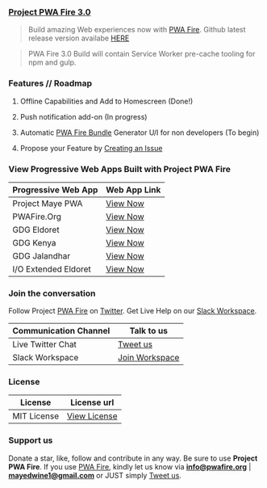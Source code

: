 ### [Project PWA Fire 3.0](https://pwafire.org)

>Build amazing Web experiences now with [PWA Fire](https://pwafire.org/developer/pwa/started/). Github latest release version availabe [HERE](https://github.com/mayeedwin/pwafire/releases)

>PWA Fire 3.0 Build will contain Service Worker pre-cache tooling for npm and gulp.

### Features // Roadmap
1. Offline Capabilities and Add to Homescreen (Done!) 

2. Push notification add-on (In progress)

3. Automatic [PWA Fire Bundle](https://github.com/mayeedwin/pwafire/releases) Generator U/I for non developers (To begin)

4. Propose your Feature by [Creating an Issue](https://github.com/mayeedwin/pwafire/issues/new)

### View Progressive Web Apps Built with Project PWA Fire

| Progressive Web App | Web App Link |
| --- | --- |
| Project Maye PWA | [View Now](https://maye.gdgmoi.com) |
| PWAFire.Org | [View Now](https://pwafire.org) |
| GDG Eldoret | [View Now](https://gdgmoi.com) |
| GDG Kenya | [View Now](https://gdgkenya.org) |
| GDG Jalandhar | [View Now](https://gdgjalandhar.com) |
| I/O Extended Eldoret | [View Now](https://io.gdgmoi.com) |

### Join the conversation 
Follow Project [PWA Fire](https://twitter.com/pwafire) on [Twitter](https://twitter.com/pwafire). Get Live Help on our [Slack Workspace](https://join.slack.com/t/pwafire/shared_invite/enQtMjk1MjUzNDY5NDkyLWQzYTFhOTNjMTU2NzBjMTBhMjZkNDJkOTY0YzgxYWViNTI4YzgyZDUxNGIyYzlkM2RiZjc2NTAwMzRhMmZkZmI). 

| Communication Channel | Talk to us |
| --- | --- |
| Live Twitter Chat | [Tweet us](https://twitter.com/pwafire) |
| Slack Workspace | [Join Workspace](http://bit.ly/2oPNK7S) |

### License
| License |License url |
| --- | --- |
| MIT License | [View License](https://github.com/mayeedwin/faq-beta/blob/master/LICENSE) |

### Support us 
Donate a star, like, follow and contribute in any way. Be sure to use **Project PWA Fire**. If you use [PWA Fire](https://pwafire.org/developer), kindly let us know via **info@pwafire.org** | **mayedwine1@gmail.com** or JUST simply [Tweet us](https://twitter.com/pwafire).
